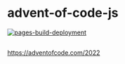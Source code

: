 # advent-of-code-js 
[![pages-build-deployment](https://github.com/GaukeT/advent-of-code-js/actions/workflows/pages/pages-build-deployment/badge.svg)](https://github.com/GaukeT/advent-of-code-js/actions/workflows/pages/pages-build-deployment)
##
https://adventofcode.com/2022
